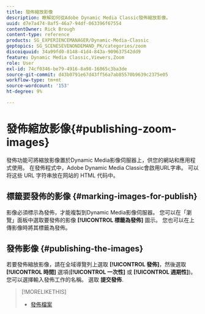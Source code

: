 ```yaml
---
title: 發佈縮放影像
description: 瞭解如何從Adobe Dynamic Media Classic發佈縮放影像。
uuid: d7e7a474-8af5-46a7-94df-063396f67554
contentOwner: Rick Brough
content-type: reference
products: SG_EXPERIENCEMANAGER/Dynamic-Media-Classic
geptopics: SG_SCENESEVENONDEMAND_PK/categories/zoom
discoiquuid: 34a99fd0-8148-41d4-843a-909637542dd9
feature: Dynamic Media Classic,Viewers,Zoom
role: User
exl-id: 74cf0346-be79-4916-8a98-16865c3ba3de
source-git-commit: d43b0791e67d43ff56a7ab85570b9639c2375e05
workflow-type: tm+mt
source-wordcount: '153'
ht-degree: 9%

---
```


# 發佈縮放影像{#publishing-zoom-images}

發佈功能可將縮放影像置於Dynamic Media影像伺服器上，供您的網站和應用程式使用。 在發佈程式中，Adobe Dynamic Media Classic會啟用URL字串。 可以将这些 URL 字符串放在网站的 HTML 代码中。

## 標籤要發佈的影像 {#marking-images-for-publish}

影像必須標示為發佈，才能複製到Dynamic Media影像伺服器。 您可以在「瀏覽」面板中選取要發佈的影像 **[!UICONTROL 標籤為發佈]** 圖示。 您也可以在上傳影像時將其標籤為發佈。

## 發佈影像 {#publishing-the-images}

若要發佈縮放影像，請在全域導覽列上選取 **[!UICONTROL 發佈]**，然後選取 **[!UICONTROL 時間]** 選項(**[!UICONTROL 一次性]** 或 **[!UICONTROL 週期性]**)。 您可以選擇輸入發佈工作的名稱。 選取 **提交發佈**.

>[!MORELIKETHIS]
>
>* [發佈檔案](publishing-files.md#publishing_files)

